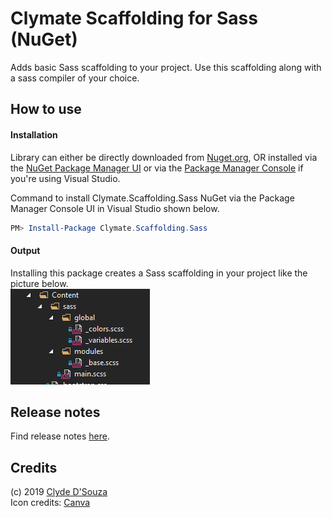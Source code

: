 # Clymate Scaffolding for Sass (NuGet)

Adds basic Sass scaffolding to your project. Use this scaffolding along with a sass compiler of your choice.    

## How to use
#### Installation 
Library can either be directly downloaded from [Nuget.org](https://www.nuget.org/packages/Horoscope/), OR installed via the [NuGet Package Manager UI](https://docs.microsoft.com/en-us/nuget/tools/package-manager-ui#finding-and-installing-a-package) or via the [Package Manager Console](https://docs.microsoft.com/en-us/nuget/tools/package-manager-console) if you're using Visual Studio.

Command to install Clymate.Scaffolding.Sass NuGet via the Package Manager Console UI in Visual Studio shown below.
```PowerShell
PM> Install-Package Clymate.Scaffolding.Sass 
```
  
#### Output
Installing this package creates a Sass scaffolding in your project like the picture below.    
![output](https://raw.githubusercontent.com/ClydeDz/clymate-scaffolding-sass-nuget/master/output.png)  

## Release notes
Find release notes [here](https://github.com/ClydeDz/clymate-scaffolding-sass-nuget/wiki#release-notes).

## Credits
(c) 2019 [Clyde D'Souza](https://clydedsouza.net)   
Icon credits: [Canva](https://canva.com)
